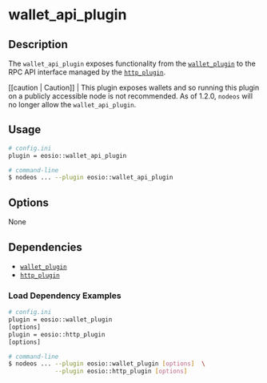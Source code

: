 # wallet_api_plugin

## Description

The `wallet_api_plugin` exposes functionality from the [`wallet_plugin`](../wallet_plugin/index.md) to the RPC API interface managed by the [`http_plugin`](../http_plugin/index.md).

[[caution | Caution]]
| This plugin exposes wallets and so running this plugin on a publicly accessible node is not recommended. As of 1.2.0, `nodeos` will no longer allow the `wallet_api_plugin`.

## Usage

```sh
# config.ini
plugin = eosio::wallet_api_plugin

# command-line
$ nodeos ... --plugin eosio::wallet_api_plugin
```

## Options

None

## Dependencies

* [`wallet_plugin`](../wallet_plugin/index.md)
* [`http_plugin`](../http_plugin/index.md)

### Load Dependency Examples

```sh
# config.ini
plugin = eosio::wallet_plugin
[options]
plugin = eosio::http_plugin
[options]

# command-line
$ nodeos ... --plugin eosio::wallet_plugin [options]  \
             --plugin eosio::http_plugin [options]
```
